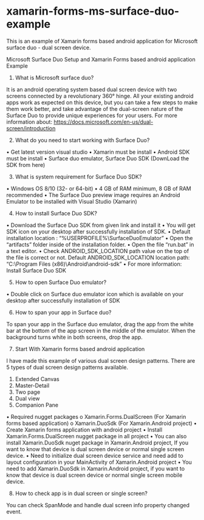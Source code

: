 # xamarin-forms-ms-surface-duo-example
This is an example of Xamarin forms based android application for Microsoft surface duo - dual screen device.

Microsoft Surface Duo Setup and Xamarin Forms based android application Example

1.	What is Microsoft surface duo?

It is an android operating system based dual screen device with two screens connected by a revolutionary 360° hinge. All your existing android apps work as expected on this device, but you can take a few steps to make them work better, and take advantage of the dual-screen nature of the Surface Duo to provide unique experiences for your users. 
For more information about: https://docs.microsoft.com/en-us/dual-screen/introduction

2.	What do you need to start working with Surface Duo?

•	Get latest version visual studio
•	Xamarin must be install
•	Android SDK must be install
•	Surface duo emulator, Surface Duo SDK (DownLoad the SDK from here)

3.	What is system requirement for Surface Duo SDK?

•	Windows OS 8/10 (32- or 64-bit)
•	4 GB of RAM minimum, 8 GB of RAM recommended
•	The Surface Duo preview image requires an Android Emulator to be installed with Visual Studio (Xamarin)

4.	How to install Surface Duo SDK?

•	Download the Surface Duo SDK from given link and install it
•	You will get SDK icon on your desktop after successfully installation of SDK.
•	Default installation location : “%USERPROFILE%\SurfaceDuoEmulator”
•	Open the “artifacts” folder inside of the installation folder.
•	Open the file “run.bat” in a text editor.
•	Check ANDROID_SDK_LOCATION path value on the top of the file is correct or not. Default ANDROID_SDK_LOCATION location path: “C:\Program Files (x86)\Android\android-sdk”
•	For more information: Install Surface Duo SDK

5.	How to open Surface Duo emulator?

•	Double click on Surface duo emulator icon which is available on your desktop after successfully installation of SDK
 
6.	How to span your app in Surface duo?

To span your app in the Surface duo emulator, drag the app from the white bar at the bottom of the app screen in the middle of the emulator. When the background turns white in both screens, drop the app.
 
7.	Start With Xamarin forms based android application

I have made this example of various dual screen design patterns. There are 5 types of dual screen design patterns available.
  1.	Extended Canvas
  2.	Master-Detail
  3.	Two page
  4.	Dual view
  5.	Companion Pane

•	Required nugget packages
    o	Xamarin.Forms.DualScreen (For Xamarin forms based application)
    o	Xamarin.DuoSdk (For Xamarin.Android project)
•	Create Xamarin forms application with android project
•	Install Xamarin.Forms.DualScreen nugget package in all project
•	You can also install Xamarin.DuoSdk nuget package in Xamarin.Android project, If you want to know that device is dual screen device or normal single screen device.
•	Need to initialize dual screen device service and need add to layout configuration in your MainActivity of Xamarin.Android project
•	You need to add Xamarin.DuoSdk in Xamarin.Android project, if you want to know that device is dual screen device or normal single screen mobile device.
 
8.	How to check app is in dual screen or single screen?

You can check SpanMode and handle dual screen info property changed event.
